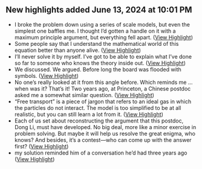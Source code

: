 ## New highlights added June 13, 2024 at 10:01 PM
- I broke the problem down using a series of scale models, but even the simplest one baffles me. I thought I’d gotten a handle on it with a maximum principle argument, but everything fell apart. ([View Highlight](https://read.readwise.io/read/01hzppystrvyc2ajg6bxrdw2as))
- Some people say that I understand the mathematical world of this equation better than anyone alive. ([View Highlight](https://read.readwise.io/read/01hzpq0y7ffgsqkbetefwb644p))
- I’ll never solve it by myself. I’ve got to be able to explain what I’ve done so far to someone who knows the theory inside out. ([View Highlight](https://read.readwise.io/read/01hzpq1xgs1ne39x4qs274c0b4))
- We discussed. We argued. Before long the board was flooded with symbols. ([View Highlight](https://read.readwise.io/read/01hzpq4jy6kw2kyzzcyfgj0y2n))
- No one’s really looked at it from this angle before. Which reminds me … when was it? That’s it! Two years ago, at Princeton, a Chinese postdoc asked me a somewhat similar question. ([View Highlight](https://read.readwise.io/read/01hzpq5bshzneqkn9fp17j7pp0))
- “Free transport” is a piece of jargon that refers to an ideal gas in which the particles do not interact. The model is too simplified to be at all realistic, but you can still learn a lot from it. ([View Highlight](https://read.readwise.io/read/01hzpq6kk00ffm893v4fg93qem))
- Each of us set about reconstructing the argument that this postdoc, Dong Li, must have developed. No big deal, more like a minor exercise in problem solving. But maybe it will help us resolve the great enigma, who knows? And besides, it’s a contest—who can come up with the answer first? ([View Highlight](https://read.readwise.io/read/01hzpqxm5z0tp4gjrhmajf5w67))
- my solution reminded him of a conversation he’d had three years ago ([View Highlight](https://read.readwise.io/read/01hzpqzm5c26ts5h39wrhq9qdh))
